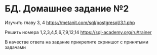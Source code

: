 # БД. Домашнее задание №2

Изучить главу 3, 4
https://metanit.com/sql/postgresql/3.1.php

Решить номера 1,2,3,4,5,6,7,9,12,14
https://sql-academy.org/ru/trainer

В качестве ответа на задание прикрепите скриншот с принятыми задачами